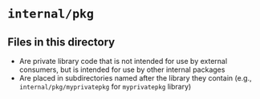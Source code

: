 # `internal/pkg`

## Files in this directory

- Are private library code that is not intended for use by external consumers, but is intended for use by other internal packages
- Are placed in subdirectories named after the library they contain (e.g., `internal/pkg/myprivatepkg` for `myprivatepkg` library)
